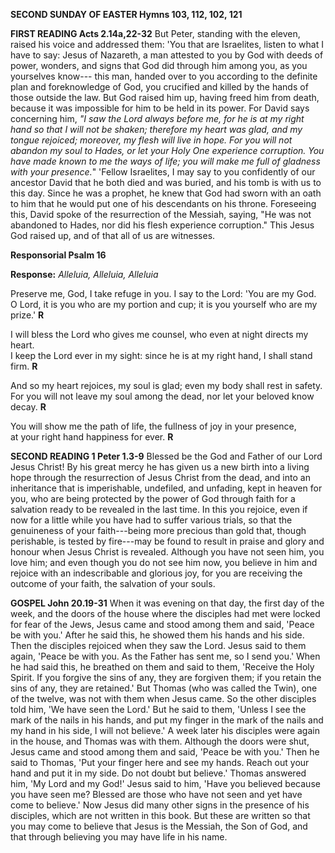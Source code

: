 **SECOND SUNDAY OF EASTER Hymns 103, 112, 102, 121**

**FIRST READING Acts 2.14a,22-32** But Peter, standing with the eleven,
raised his voice and addressed them: 'You that are Israelites, listen to
what I have to say: Jesus of Nazareth, a man attested to you by God with
deeds of power, wonders, and signs that God did through him among you,
as you yourselves know--- this man, handed over to you according to the
definite plan and foreknowledge of God, you crucified and killed by the
hands of those outside the law. But God raised him up, having freed him
from death, because it was impossible for him to be held in its power.
For David says concerning him, *"I saw the Lord always before me, for he
is at my right hand so that I will not be shaken; therefore my heart was
glad, and my tongue rejoiced; moreover, my flesh will live in hope. For
you will not abandon my soul to Hades, or let your Holy One experience
corruption. You have made known to me the ways of life; you will make me
full of gladness with your presence.*" 'Fellow Israelites, I may say to
you confidently of our ancestor David that he both died and was buried,
and his tomb is with us to this day. Since he was a prophet, he knew
that God had sworn with an oath to him that he would put one of his
descendants on his throne. Foreseeing this, David spoke of the
resurrection of the Messiah, saying, "He was not abandoned to Hades, nor
did his flesh experience corruption." This Jesus God raised up, and of
that all of us are witnesses.

**Responsorial Psalm 16**

**Response:** *Alleluia, Alleluia, Alleluia*

Preserve me, God, I take refuge in you. I say to the Lord: 'You are my
God.   
O Lord, it is you who are my portion and cup; it is you yourself who are
my prize.' **R**

I will bless the Lord who gives me counsel, who even at night directs my
heart.   
I keep the Lord ever in my sight: since he is at my right hand, I shall
stand firm. **R**

And so my heart rejoices, my soul is glad; even my body shall rest in
safety.   
For you will not leave my soul among the dead, nor let your beloved know
decay. **R**

You will show me the path of life, the fullness of joy in your presence,   
at your right hand happiness for ever. **R**

**SECOND READING 1 Peter 1.3-9** Blessed be the God and Father of our
Lord Jesus Christ! By his great mercy he has given us a new birth into a
living hope through the resurrection of Jesus Christ from the dead, and
into an inheritance that is imperishable, undefiled, and unfading, kept
in heaven for you, who are being protected by the power of God through
faith for a salvation ready to be revealed in the last time. In this you
rejoice, even if now for a little while you have had to suffer various
trials, so that the genuineness of your faith---being more precious than
gold that, though perishable, is tested by fire---may be found to result
in praise and glory and honour when Jesus Christ is revealed. Although
you have not seen him, you love him; and even though you do not see him
now, you believe in him and rejoice with an indescribable and glorious
joy, for you are receiving the outcome of your faith, the salvation of
your souls.

**GOSPEL John 20.19-31** When it was evening on that day, the first day
of the week, and the doors of the house where the disciples had met were
locked for fear of the Jews, Jesus came and stood among them and said,
'Peace be with you.' After he said this, he showed them his hands and
his side. Then the disciples rejoiced when they saw the Lord. Jesus said
to them again, 'Peace be with you. As the Father has sent me, so I send
you.' When he had said this, he breathed on them and said to them,
'Receive the Holy Spirit. If you forgive the sins of any, they are
forgiven them; if you retain the sins of any, they are retained.' But
Thomas (who was called the Twin), one of the twelve, was not with them
when Jesus came. So the other disciples told him, 'We have seen the
Lord.' But he said to them, 'Unless I see the mark of the nails in his
hands, and put my finger in the mark of the nails and my hand in his
side, I will not believe.' A week later his disciples were again in the
house, and Thomas was with them. Although the doors were shut, Jesus
came and stood among them and said, 'Peace be with you.' Then he said to
Thomas, 'Put your finger here and see my hands. Reach out your hand and
put it in my side. Do not doubt but believe.' Thomas answered him, 'My
Lord and my God!' Jesus said to him, 'Have you believed because you have
seen me? Blessed are those who have not seen and yet have come to
believe.' Now Jesus did many other signs in the presence of his
disciples, which are not written in this book. But these are written so
that you may come to believe that Jesus is the Messiah, the Son of God,
and that through believing you may have life in his name.

